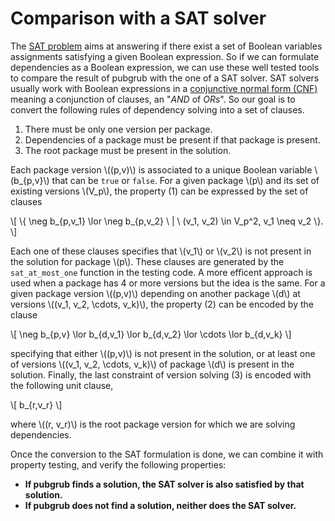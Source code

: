 # Comparison with a SAT solver

The [SAT problem](https://en.wikipedia.org/wiki/Boolean_satisfiability_problem)
aims at answering if there exist a set of Boolean variables assignments
satisfying a given Boolean expression. So if we can formulate dependencies as a
Boolean expression, we can use these well tested tools to compare the result of
pubgrub with the one of a SAT solver. SAT solvers usually work with Boolean
expressions in a
[conjunctive normal form (CNF)](https://en.wikipedia.org/wiki/Conjunctive_normal_form)
meaning a conjunction of clauses, an "_AND_ of _ORs_". So our goal is to convert
the following rules of dependency solving into a set of clauses.

1. There must be only one version per package.
2. Dependencies of a package must be present if that package is present.
3. The root package must be present in the solution.

Each package version \\((p,v)\\) is associated to a unique Boolean variable
\\(b\_{p,v}\\) that can be `true` or `false`. For a given package \\(p\\) and
its set of existing versions \\(V_p\\), the property (1) can be expressed by the
set of clauses

\\[ \\{ \neg b_{p,v_1} \lor \neg b_{p,v_2} \ | \ (v_1, v_2) \in V_p^2, v_1 \neq
v_2 \\}. \\]

Each one of these clauses specifies that \\(v_1\\) or \\(v_2\\) is not present
in the solution for package \\(p\\). These clauses are generated by the
`sat_at_most_one` function in the testing code. A more efficent approach is used
when a package has 4 or more versions but the idea is the same. For a given
package version \\((p,v)\\) depending on another package \\(d\\) at versions
\\((v_1, v_2, \cdots, v_k)\\), the property (2) can be encoded by the clause

\\[ \neg b_{p,v} \lor b_{d,v_1} \lor b_{d,v_2} \lor \cdots \lor b_{d,v_k} \\]

specifying that either \\((p,v)\\) is not present in the solution, or at least
one of versions \\((v_1, v_2, \cdots, v_k)\\) of package \\(d\\) is present in
the solution. Finally, the last constraint of version solving (3) is encoded
with the following unit clause,

\\[ b_{r,v_r} \\]

where \\((r, v_r)\\) is the root package version for which we are solving
dependencies.

Once the conversion to the SAT formulation is done, we can combine it with
property testing, and verify the following properties:

- **If pubgrub finds a solution, the SAT solver is also satisfied by that
  solution.**
- **If pubgrub does not find a solution, neither does the SAT solver.**

